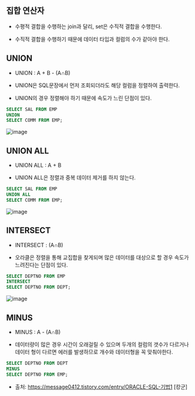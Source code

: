 ## 집합 연산자

- 수평적 결합을 수행하는 join과 달리, set은 수직적 결합을 수행한다. 

- 수직적 결합을 수행하기 때문에 데이터 타입과 컬럼의 수가 같아야 한다.


## UNION

- UNION : A + B - (A∩B)

- UNION은 SQL문장에서 먼저 조회되더라도 해당 컬럼을 정렬하여 출력한다.

- UNION의 경우 정렬해야 하기 때문에 속도가 느린 단점이 있다.

```SQL
SELECT SAL FROM EMP
UNION
SELECT COMM FROM EMP;
```

![image](https://user-images.githubusercontent.com/77392444/115799910-6e31f100-a414-11eb-8362-67589dcacf7c.png)


## UNION ALL

- UNION ALL : A + B

- UNION ALL은 정렬과 중복 데이터 제거를 하지 않는다. 

```SQL
SELECT SAL FROM EMP
UNION ALL
SELECT COMM FROM EMP;
```

![image](https://user-images.githubusercontent.com/77392444/115799939-7be77680-a414-11eb-8ead-20c694a32500.png)


## INTERSECT

- INTERSECT : (A∩B)

- 오라클은 정렬을 통해 교집합을 찾게되며 많은 데이터를 대상으로 할 경우 속도가 느려진다는 단점이 있다.

```SQL
SELECT DEPTNO FROM EMP
INTERSECT
SELECT DEPTNO FROM DEPT;
```

![image](https://user-images.githubusercontent.com/77392444/115800040-be10b800-a414-11eb-936f-43caea1d97f1.png)


## MINUS

- MINUS : A - (A∩B)

- 데이터량이 많은 경우 시간이 오래걸릴 수 있으며 두개의 컬럼의 갯수가 다르거나 데이터 형이 다르면 에러를 발생하므로 개수와 데이터형을 꼭 맞춰야한다.

```SQL
SELECT DEPTNO FROM DEPT
MINUS
SELECT DEPTNO FROM EMP;
```


- 출처: https://message0412.tistory.com/entry/ORACLE-SQL-기법1 [캉군]
